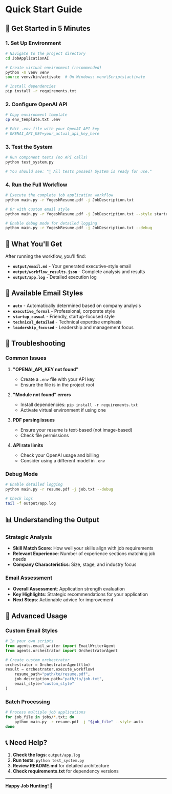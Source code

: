 # Quick Start Guide

## 🚀 Get Started in 5 Minutes

### 1. Set Up Environment
```bash
# Navigate to the project directory
cd JobApplicationAI

# Create virtual environment (recommended)
python -m venv venv
source venv/bin/activate  # On Windows: venv\Scripts\activate

# Install dependencies
pip install -r requirements.txt
```

### 2. Configure OpenAI API
```bash
# Copy environment template
cp env_template.txt .env

# Edit .env file with your OpenAI API key
# OPENAI_API_KEY=your_actual_api_key_here
```

### 3. Test the System
```bash
# Run component tests (no API calls)
python test_system.py

# You should see: "🎉 All tests passed! System is ready for use."
```

### 4. Run the Full Workflow
```bash
# Execute the complete job application workflow
python main.py -r YogeshResume.pdf -j JobDescription.txt

# Or with custom email style
python main.py -r YogeshResume.pdf -j JobDescription.txt --style startup_casual

# Enable debug mode for detailed logging
python main.py -r YogeshResume.pdf -j JobDescription.txt --debug
```

## 📁 What You'll Get

After running the workflow, you'll find:

- **`output/email.md`** - Your generated executive-style email
- **`output/workflow_results.json`** - Complete analysis and results
- **`output/app.log`** - Detailed execution log

## 🎯 Available Email Styles

- **`auto`** - Automatically determined based on company analysis
- **`executive_formal`** - Professional, corporate style
- **`startup_casual`** - Friendly, startup-focused style
- **`technical_detailed`** - Technical expertise emphasis
- **`leadership_focused`** - Leadership and management focus

## 🔧 Troubleshooting

### Common Issues

1. **"OPENAI_API_KEY not found"**
   - Create a `.env` file with your API key
   - Ensure the file is in the project root

2. **"Module not found" errors**
   - Install dependencies: `pip install -r requirements.txt`
   - Activate virtual environment if using one

3. **PDF parsing issues**
   - Ensure your resume is text-based (not image-based)
   - Check file permissions

4. **API rate limits**
   - Check your OpenAI usage and billing
   - Consider using a different model in `.env`

### Debug Mode
```bash
# Enable detailed logging
python main.py -r resume.pdf -j job.txt --debug

# Check logs
tail -f output/app.log
```

## 📊 Understanding the Output

### Strategic Analysis
- **Skill Match Score**: How well your skills align with job requirements
- **Relevant Experience**: Number of experience sections matching job needs
- **Company Characteristics**: Size, stage, and industry focus

### Email Assessment
- **Overall Assessment**: Application strength evaluation
- **Key Highlights**: Strategic recommendations for your application
- **Next Steps**: Actionable advice for improvement

## 🚀 Advanced Usage

### Custom Email Styles
```python
# In your own scripts
from agents.email_writer import EmailWriterAgent
from agents.orchestrator import OrchestratorAgent

# Create custom orchestrator
orchestrator = OrchestratorAgent(llm)
result = orchestrator.execute_workflow(
    resume_path="path/to/resume.pdf",
    job_description_path="path/to/job.txt",
    email_style="custom_style"
)
```

### Batch Processing
```bash
# Process multiple job applications
for job_file in jobs/*.txt; do
    python main.py -r resume.pdf -j "$job_file" --style auto
done
```

## 📞 Need Help?

1. **Check the logs**: `output/app.log`
2. **Run tests**: `python test_system.py`
3. **Review README.md** for detailed architecture
4. **Check requirements.txt** for dependency versions

---

**Happy Job Hunting! 🎯**

